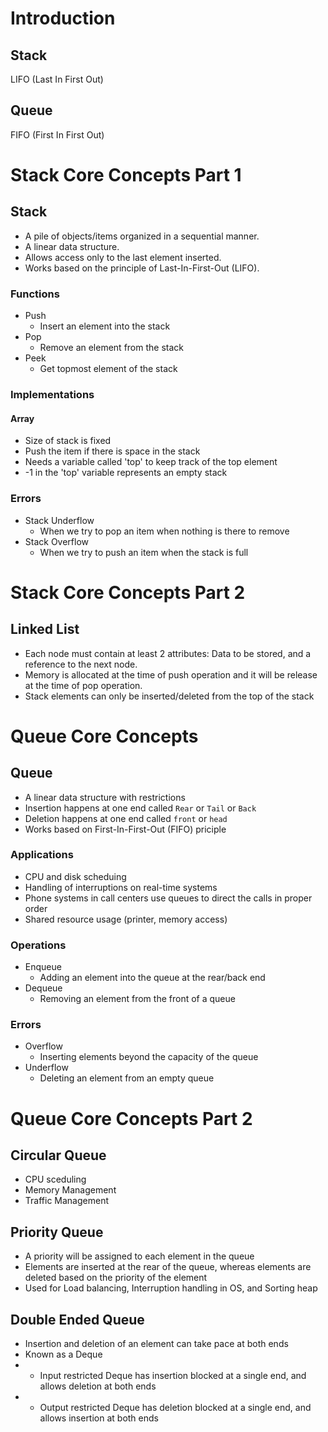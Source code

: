 # Introduction

## Stack

LIFO (Last In First Out)

## Queue

FIFO (First In First Out)

# Stack Core Concepts Part 1

## Stack

- A pile of objects/items organized in a sequential manner.
- A linear data structure.
- Allows access only to the last element inserted.
- Works based on the principle of Last-In-First-Out (LIFO).

### Functions

- Push
    - Insert an element into the stack
- Pop
    - Remove an element from the stack
- Peek
    - Get topmost element of the stack

### Implementations

#### Array

- Size of stack is fixed
- Push the item if there is space in the stack
- Needs a variable called 'top' to keep track of the top element
- -1 in the 'top' variable represents an empty stack

### Errors

- Stack Underflow
    - When we try to pop an item when nothing is there to remove
- Stack Overflow
    - When we try to push an item when the stack is full

# Stack Core Concepts Part 2

## Linked List

- Each node must contain at least 2 attributes: Data to be stored, and a reference to the next node.
- Memory is allocated at the time of push operation and it will be release at the time of pop operation.
- Stack elements can only be inserted/deleted from the top of the stack

# Queue Core Concepts

## Queue

- A linear data structure with restrictions
- Insertion happens at one end called ```Rear``` or ```Tail``` or ```Back```
- Deletion happens at one end called ```front``` or ```head```
- Works based on First-In-First-Out (FIFO) priciple

### Applications

- CPU and disk scheduing
- Handling of interruptions on real-time systems
- Phone systems in call centers use queues to direct the calls in proper order
- Shared resource usage (printer, memory access)

### Operations

- Enqueue
    - Adding an element into the queue at the rear/back end
- Dequeue
    - Removing an element from the front of a queue

### Errors

- Overflow
    - Inserting elements beyond the capacity of the queue
- Underflow
    - Deleting an element from an empty queue

# Queue Core Concepts Part 2

## Circular Queue

- CPU sceduling
- Memory Management
- Traffic Management

## Priority Queue

- A priority will be assigned to each element in the queue
- Elements are inserted at the rear of the queue, whereas elements are deleted based on the priority of the element
- Used for Load balancing, Interruption handling in OS, and Sorting heap

## Double Ended Queue

- Insertion and deletion of an element can take pace at both ends
- Known as a Deque
- - Input restricted Deque has insertion blocked at a single end, and allows deletion at both ends
- - Output restricted Deque has deletion blocked at a single end, and allows insertion at both ends
